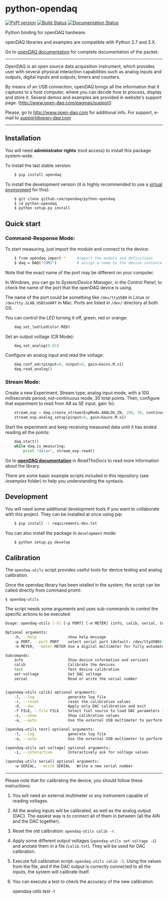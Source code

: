 # python-opendaq

[![PyPI version](https://badge.fury.io/py/opendaq.svg)](https://badge.fury.io/py/opendaq)
[![Build Status](https://travis-ci.org/openDAQ/python-opendaq.svg?branch=master)](https://travis-ci.org/openDAQ/python-opendaq)
[![Documentation Status](https://readthedocs.org/projects/opendaq-python/badge/?version=latest)](http://opendaq-python.readthedocs.io/en/latest/?badge=latest)

Python binding for openDAQ hardware.

openDAQ libraries and examples are compatible with Python 2.7 and 3.X.

Go to [openDAQ documentation](http://python-opendaq.readthedocs.io/en/latest/)
for complete documentation of the packet.

* * *

OpenDAQ is an open source data acquisition instrument, which provides user with
several physical interaction capabilities such as analog inputs and outputs,
digital inputs and outputs, timers and counters.

By means of an USB connection, openDAQ brings all the information that it
captures to a host computer, where you can decide how to process, display and
store it. Several demos and examples are provided in website's support page.
(http://www.open-daq.com/paginas/support)

Please, go to http://www.open-daq.com for additional info.
For support, e-mail to support@open-daq.com

* * *

## Installation

You will need **administrator rights** (root access) to install this package
system-wide.

To install the last stable version:

```sh
    $ pip install opendaq
```

To install the development version (it is highly recommended to use a
[virtual environment](https://virtualenv.pypa.io/en/stable/) for this):

```sh
    $ git clone github.com/opendaq/python-opendaq
    $ cd python-opendaq
    $ python setup.py install
```

## Quick start

### Command-Response Mode:

To start measuring, just import the module and connect to the device:

```sh
    $ from opendaq import * 	#import the module and definitions
    $ daq = DAQ("COM2")         # assign a name to the device instance (daq) and connect to serial port
```

Note that the exact name of the port may be different on your computer.

In Windows, you can go to *System/Device Manager*, in the *Control Panel*, to
check the name of the port that the openDAQ device is using.

The name of the port could be something like `/dev/ttyUSB0` in Linux or
`/dev/tty.SLAB_USBtoUART` in Mac. Ports are listed in `/dev/` directory at both
OS.

You can control the LED turning it off, green, red or orange:

```python
    daq.set_led(LedColor.RED)
```

Set an output voltage (CR Mode):

```python
    daq.set_analog(0.91)
```

Configure an analog input and read the voltage:

```python
    daq.conf_adc(pinput=8, ninput=0, gain=Gains.M.x1)
    daq.read_analog()
```

### Stream Mode:

Create a new Experiment, Stream type, analog input mode, with a 100 milliseconds period, not-continuous
mode, 30 total points. Then, configure that experiment to read from A8 as SE input, gain 1x):


```python
    stream_exp = daq.create_stream(ExpMode.ANALOG_IN, 100, 30, continuous=False)
    stream_exp.analog_setup(pinput=8, gain=Gains.M.x1)
```

Start the experiment and keep receiving measured data until it has ended reading all the points:

```python
    daq.start()
    while daq.is_measuring:
    	print "data=", stream_exp.read()
```

Go to **[openDAQ documentation](http://python-opendaq.readthedocs.io/en/latest/ "DAQ.py walkthrough")** in *ReadTheDocs* to read more information about the library.

There are some basic example scripts included in this repository (see */examples* folder) to help you
understanding the syntaxis.


## Development

You will need some additional development tools if you want to collaborate with this project.
They can be installed at once using pip:
```sh
    $ pip install -r requirements-dev.txt
```
You can also install the package in `development` mode:
```sh
    $ python setup.py develop
```

## Calibration

The `opendaq-utils` script provides useful tools for device testing and analog calibration.

Once the opendaq library has been istalled in the system, the script can be
called directly from command promt:

    $ opendaq-utils

The script needs some arguments and uses sub-commands to control the specific
actions to be executed:

```sh
Usage: opendaq-utils [-h] [-p PORT] [-m METER] (info, calib, serial, test, set-voltage)

Optional arguments:
    -h, --help              show help message
    -p PORT, --port PORT    select serial port (default: /dev/ttyUSB0)
    -m METER, --meter METER Use a digital multimeter for fully automated test

Subcomands:
    info                    Show device information and versions
    calib                   Calibrate the devices
    test                    Test device calibration
    set-voltage             Set DAC voltage
    serial                  Read or write the serial number


[opendaq-utils calib] optional arguments:
    -l, --log               generate log file
    -r, --reset             reset the calibration values
    -d, --dac               Apply only DAC calibration and exit
    -f FILE, --file FILE    Select fiel source to load DAC parameters (default: calib.txt)
    -s, --show              Show calibration values
    -a, --auto              Use the external USB multimeter to perform automated calibration

[opendaq-utils test] optional arguments:
    -l, --log               generate log file
    -a, --auto              Use the external USB multimeter to perform automated calibration

[opendaq-utils set-voltage] optional arguments:
    -i, --interactive       Interactively ask for voltage values

[opendaq-utils serial] optional arguments:
    -w SERIAL, --write SERIAL   Write a new serial number

```
* * *

Please note that for calibrating the device, you should follow these instructions:

1. You will need an external multimeter or any instrument capable of reading voltages.
2. All the analog inputs will be calibrated, as well as the analog output
   (DAC). The easiest way is to connect all of them in between (all the AIN and
   the DAC together).
3. Reset the old calibration: `opendaq-utils calib -r`.
4. Apply some different output voltages (`opendaq-utils set-voltage -i`) and
   anotate them in a file (`calib.txt`). They will be used for DAC calibration.
5. Execute full calibration script: `opendaq-utils calib -l`. Using the values
   from the file, and if the DAC output is correctly connected to all the
   inputs, the system will calibrate itself.
6. You can execute a test to check the accuracy of the new calibration:

    opendaq-utils test -l
